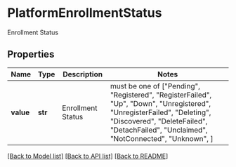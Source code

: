 # PlatformEnrollmentStatus

Enrollment Status

## Properties
Name | Type | Description | Notes
------------ | ------------- | ------------- | -------------
**value** | **str** | Enrollment Status |  must be one of ["Pending", "Registered", "RegisterFailed", "Up", "Down", "Unregistered", "UnregisterFailed", "Deleting", "Discovered", "DeleteFailed", "DetachFailed", "Unclaimed", "NotConnected", "Unknown", ]

[[Back to Model list]](../README.md#documentation-for-models) [[Back to API list]](../README.md#documentation-for-api-endpoints) [[Back to README]](../README.md)


